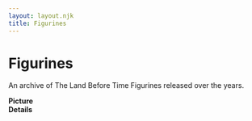 ```yaml
---
layout: layout.njk
title: Figurines
---
```


# Figurines

An archive of The Land Before Time Figurines released over the years.

<div class="item-table">
  <div class="item-header">
    <div class="item-image"><strong>Picture</strong></div>
    <div class="item-details"><strong>Details</strong></div>
  </div>




</div>